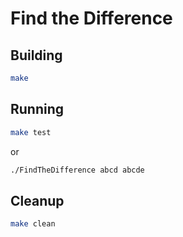 # Find the Difference

## Building

``` bash
make
```

## Running

``` bash
make test
```

or

``` bash
./FindTheDifference abcd abcde
```

## Cleanup

``` bash
make clean
```
